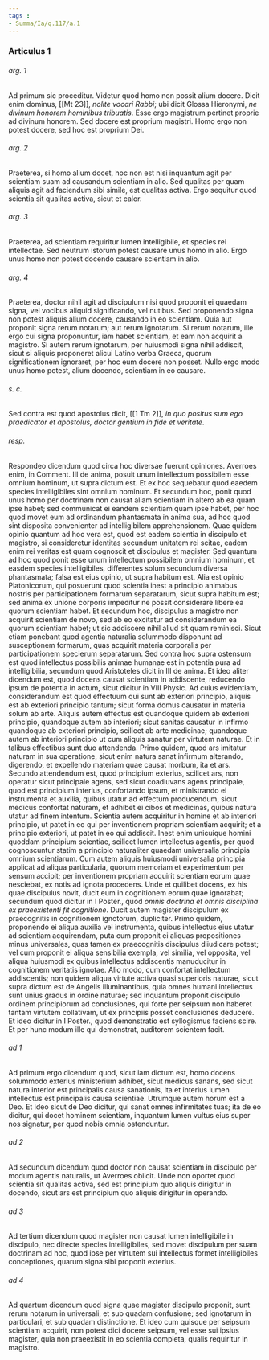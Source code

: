 ```yaml
---
tags : 
- Summa/Ia/q.117/a.1
---
```


### Articulus 1

###### arg. 1
Ad primum sic proceditur. Videtur quod homo non possit alium docere. Dicit enim dominus, [[Mt 23]], *nolite vocari Rabbi*; ubi dicit Glossa Hieronymi, *ne divinum honorem hominibus tribuatis*. Esse ergo magistrum pertinet proprie ad divinum honorem. Sed docere est proprium magistri. Homo ergo non potest docere, sed hoc est proprium Dei.

###### arg. 2
Praeterea, si homo alium docet, hoc non est nisi inquantum agit per scientiam suam ad causandum scientiam in alio. Sed qualitas per quam aliquis agit ad faciendum sibi simile, est qualitas activa. Ergo sequitur quod scientia sit qualitas activa, sicut et calor.

###### arg. 3
Praeterea, ad scientiam requiritur lumen intelligibile, et species rei intellectae. Sed neutrum istorum potest causare unus homo in alio. Ergo unus homo non potest docendo causare scientiam in alio.

###### arg. 4
Praeterea, doctor nihil agit ad discipulum nisi quod proponit ei quaedam signa, vel vocibus aliquid significando, vel nutibus. Sed proponendo signa non potest aliquis alium docere, causando in eo scientiam. Quia aut proponit signa rerum notarum; aut rerum ignotarum. Si rerum notarum, ille ergo cui signa proponuntur, iam habet scientiam, et eam non acquirit a magistro. Si autem rerum ignotarum, per huiusmodi signa nihil addiscit, sicut si aliquis proponeret alicui Latino verba Graeca, quorum significationem ignoraret, per hoc eum docere non posset. Nullo ergo modo unus homo potest, alium docendo, scientiam in eo causare.

###### s. c.
Sed contra est quod apostolus dicit, [[1 Tm 2]], *in quo positus sum ego praedicator et apostolus, doctor gentium in fide et veritate*.

###### resp.
Respondeo dicendum quod circa hoc diversae fuerunt opiniones. Averroes enim, in Comment. III de anima, posuit unum intellectum possibilem esse omnium hominum, ut supra dictum est. Et ex hoc sequebatur quod eaedem species intelligibiles sint omnium hominum. Et secundum hoc, ponit quod unus homo per doctrinam non causat aliam scientiam in altero ab ea quam ipse habet; sed communicat ei eandem scientiam quam ipse habet, per hoc quod movet eum ad ordinandum phantasmata in anima sua, ad hoc quod sint disposita convenienter ad intelligibilem apprehensionem. Quae quidem opinio quantum ad hoc vera est, quod est eadem scientia in discipulo et magistro, si consideretur identitas secundum unitatem rei scitae, eadem enim rei veritas est quam cognoscit et discipulus et magister. Sed quantum ad hoc quod ponit esse unum intellectum possibilem omnium hominum, et easdem species intelligibiles, differentes solum secundum diversa phantasmata; falsa est eius opinio, ut supra habitum est. Alia est opinio Platonicorum, qui posuerunt quod scientia inest a principio animabus nostris per participationem formarum separatarum, sicut supra habitum est; sed anima ex unione corporis impeditur ne possit considerare libere ea quorum scientiam habet. Et secundum hoc, discipulus a magistro non acquirit scientiam de novo, sed ab eo excitatur ad considerandum ea quorum scientiam habet; ut sic addiscere nihil aliud sit quam reminisci. Sicut etiam ponebant quod agentia naturalia solummodo disponunt ad susceptionem formarum, quas acquirit materia corporalis per participationem specierum separatarum. Sed contra hoc supra ostensum est quod intellectus possibilis animae humanae est in potentia pura ad intelligibilia, secundum quod Aristoteles dicit in III de anima. Et ideo aliter dicendum est, quod docens causat scientiam in addiscente, reducendo ipsum de potentia in actum, sicut dicitur in VIII Physic. Ad cuius evidentiam, considerandum est quod effectuum qui sunt ab exteriori principio, aliquis est ab exteriori principio tantum; sicut forma domus causatur in materia solum ab arte. Aliquis autem effectus est quandoque quidem ab exteriori principio, quandoque autem ab interiori; sicut sanitas causatur in infirmo quandoque ab exteriori principio, scilicet ab arte medicinae; quandoque autem ab interiori principio ut cum aliquis sanatur per virtutem naturae. Et in talibus effectibus sunt duo attendenda. Primo quidem, quod ars imitatur naturam in sua operatione, sicut enim natura sanat infirmum alterando, digerendo, et expellendo materiam quae causat morbum, ita et ars. Secundo attendendum est, quod principium exterius, scilicet ars, non operatur sicut principale agens, sed sicut coadiuvans agens principale, quod est principium interius, confortando ipsum, et ministrando ei instrumenta et auxilia, quibus utatur ad effectum producendum, sicut medicus confortat naturam, et adhibet ei cibos et medicinas, quibus natura utatur ad finem intentum. Scientia autem acquiritur in homine et ab interiori principio, ut patet in eo qui per inventionem propriam scientiam acquirit; et a principio exteriori, ut patet in eo qui addiscit. Inest enim unicuique homini quoddam principium scientiae, scilicet lumen intellectus agentis, per quod cognoscuntur statim a principio naturaliter quaedam universalia principia omnium scientiarum. Cum autem aliquis huiusmodi universalia principia applicat ad aliqua particularia, quorum memoriam et experimentum per sensum accipit; per inventionem propriam acquirit scientiam eorum quae nesciebat, ex notis ad ignota procedens. Unde et quilibet docens, ex his quae discipulus novit, ducit eum in cognitionem eorum quae ignorabat; secundum quod dicitur in I Poster., quod *omnis doctrina et omnis disciplina ex praeexistenti fit cognitione*. Ducit autem magister discipulum ex praecognitis in cognitionem ignotorum, dupliciter. Primo quidem, proponendo ei aliqua auxilia vel instrumenta, quibus intellectus eius utatur ad scientiam acquirendam, puta cum proponit ei aliquas propositiones minus universales, quas tamen ex praecognitis discipulus diiudicare potest; vel cum proponit ei aliqua sensibilia exempla, vel similia, vel opposita, vel aliqua huiusmodi ex quibus intellectus addiscentis manuducitur in cognitionem veritatis ignotae. Alio modo, cum confortat intellectum addiscentis; non quidem aliqua virtute activa quasi superioris naturae, sicut supra dictum est de Angelis illuminantibus, quia omnes humani intellectus sunt unius gradus in ordine naturae; sed inquantum proponit discipulo ordinem principiorum ad conclusiones, qui forte per seipsum non haberet tantam virtutem collativam, ut ex principiis posset conclusiones deducere. Et ideo dicitur in I Poster., quod demonstratio est syllogismus faciens scire. Et per hunc modum ille qui demonstrat, auditorem scientem facit.

###### ad 1
Ad primum ergo dicendum quod, sicut iam dictum est, homo docens solummodo exterius ministerium adhibet, sicut medicus sanans, sed sicut natura interior est principalis causa sanationis, ita et interius lumen intellectus est principalis causa scientiae. Utrumque autem horum est a Deo. Et ideo sicut de Deo dicitur, qui sanat omnes infirmitates tuas; ita de eo dicitur, qui docet hominem scientiam, inquantum lumen vultus eius super nos signatur, per quod nobis omnia ostenduntur.

###### ad 2
Ad secundum dicendum quod doctor non causat scientiam in discipulo per modum agentis naturalis, ut Averroes obiicit. Unde non oportet quod scientia sit qualitas activa, sed est principium quo aliquis dirigitur in docendo, sicut ars est principium quo aliquis dirigitur in operando.

###### ad 3
Ad tertium dicendum quod magister non causat lumen intelligibile in discipulo, nec directe species intelligibiles, sed movet discipulum per suam doctrinam ad hoc, quod ipse per virtutem sui intellectus formet intelligibiles conceptiones, quarum signa sibi proponit exterius.

###### ad 4
Ad quartum dicendum quod signa quae magister discipulo proponit, sunt rerum notarum in universali, et sub quadam confusione; sed ignotarum in particulari, et sub quadam distinctione. Et ideo cum quisque per seipsum scientiam acquirit, non potest dici docere seipsum, vel esse sui ipsius magister, quia non praeexistit in eo scientia completa, qualis requiritur in magistro.

